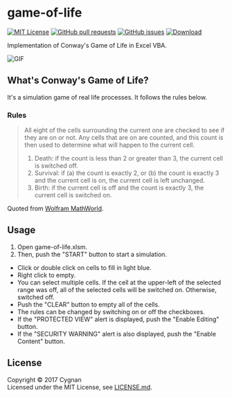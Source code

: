 # game-of-life

[![MIT License](http://img.shields.io/badge/license-MIT-cccc00.svg?style=flat)](LICENSE.md)
[![GitHub pull requests](https://img.shields.io/github/issues-pr/cygnan/game-of-life.svg?style=flat)](https://github.com/cygnan/game-of-life/pulls)
[![GitHub issues](https://img.shields.io/github/issues/cygnan/game-of-life.svg?style=flat)](https://github.com/cygnan/game-of-life/issues)
[![Download](https://img.shields.io/badge/download-the&nbsp;xlsm&nbsp;file-00c0f0.svg?style=flat)](https://github.com/cygnan/game-of-life/raw/master/game-of-life.xlsm)

Implementation of Conway's Game of Life in Excel VBA.

![GIF](https://user-images.githubusercontent.com/25865313/27192246-942392f4-5235-11e7-9bb1-d1ad0f52fce4.gif)

## What's Conway's Game of Life?

It's a simulation game of real life processes. It follows the rules below.

### Rules

> All eight of the cells surrounding the current one are checked to see if they are on or not. Any cells that are on are counted, and this count is then used to determine what will happen to the current cell.
>
>1. Death: if the count is less than 2 or greater than 3, the current cell is switched off.
>1. Survival: if (a) the count is exactly 2, or (b) the count is exactly 3 and the current cell is on, the current cell is left unchanged.
>1. Birth: if the current cell is off and the count is exactly 3, the current cell is switched on.

Quoted from [Wolfram MathWorld](http://mathworld.wolfram.com/GameofLife.html).

## Usage

1. Open game-of-life.xlsm.
1. Then, push the "START" button to start a simulation. 

- Click or double click on cells to fill in light blue.
- Right click to empty. 
- You can select multiple cells. If the cell at the upper-left of the selected range was off, all of the selected cells will be switched on. Otherwise, switched off.
- Push the "CLEAR" button to empty all of the cells.
- The rules can be changed by switching on or off the checkboxes.
- If the "PROTECTED VIEW" alert is displayed, push the "Enable Editing" button.
- If the "SECURITY WARNING" alert is also displayed, push the "Enable Content" button.

## License

Copyright &copy; 2017 Cygnan  
Licensed under the MIT License, see [LICENSE.md](LICENSE.md).
